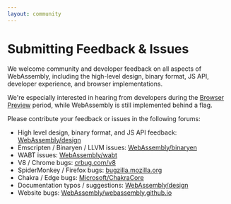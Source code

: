 ```yaml
---
layout: community
---
```


# Submitting Feedback & Issues

We welcome community and developer feedback on all aspects of WebAssembly, including the high-level design, binary format, JS API, developer experience, and browser implementations.

<div class="flash flash-warn">
  We're especially interested in hearing from developers during the <a href="/roadmap/">Browser Preview</a> period, while WebAssembly is still implemented behind a flag.
</div>

Please contribute your feedback or issues in the following forums:

  - High level design, binary format, and JS API feedback: [WebAssembly/design][]
  - Emscripten / Binaryen / LLVM issues: [WebAssembly/binaryen][]
  - WABT issues: [WebAssembly/wabt][]
  - V8 / Chrome bugs: [crbug.com/v8][]
  - SpiderMonkey / Firefox bugs: [bugzilla.mozilla.org][]
  - Chakra / Edge bugs: [Microsoft/ChakraCore][]
  - Documentation typos / suggestions: [WebAssembly/design][]
  - Website bugs: [WebAssembly/webassembly.github.io][]

[WebAssembly/design]: https://github.com/WebAssembly/design
[WebAssembly/binaryen]: https://github.com/WebAssembly/binaryen
[WebAssembly/wabt]: https://github.com/WebAssembly/wabt
[crbug.com/v8]: https://bugs.chromium.org/p/v8/issues/entry?template=Defect%20report%20from%20user
[bugzilla.mozilla.org]: https://bugzilla.mozilla.org/enter_bug.cgi?component=JavaScript%20Engine&product=Core
[Microsoft/ChakraCore]: https://github.com/Microsoft/ChakraCore/issues/new
[WebAssembly/webassembly.github.io]: https://github.com/WebAssembly/webassembly.github.io